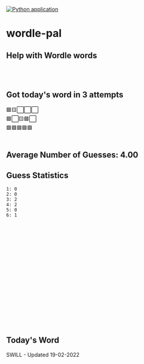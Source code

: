 [![Python application](https://github.com/schleising/wordle-pal/actions/workflows/python-app.yml/badge.svg)](https://github.com/schleising/wordle-pal/actions/workflows/python-app.yml)
# wordle-pal
## Help with Wordle words
</br>
</br>

## Got today's word in 3 attempts</br>
🟩🟨⬜⬜⬜\
🟩⬜🟨🟩⬜\
🟩🟩🟩🟩🟩\
</br>
## Average Number of Guesses: 4.00</br>
## Guess Statistics</br>
    1: 0
    2: 0
    3: 2
    4: 2
    5: 0
    6: 1
</br>
</br>
</br>
</br>
</br>
</br>
</br>
</br>
</br>
</br>
</br>
</br>
</br>
</br>
</br>
</br>

## Today's Word
SWILL - Updated 19-02-2022
